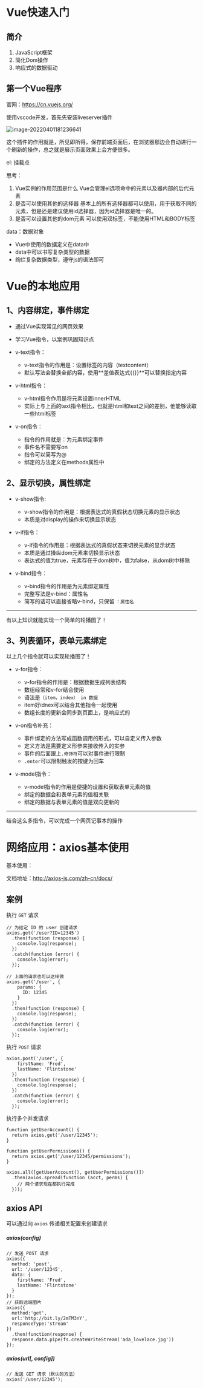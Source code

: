 # Vue快速入门

## 简介

1. JavaScript框架
2. 简化Dom操作
3. 响应式的数据驱动

## 第一个Vue程序

官网：https://cn.vuejs.org/

使用vscode开发，首先先安装liveserver插件

![image-20220401181236641](https://s2.loli.net/2022/04/01/SPVJNAWpbdkuocZ.png)

这个插件的作用就是，所见即所得，保存前端页面后，在浏览器那边会自动进行一个刷新的操作，总之就是展示页面效果上会方便很多。

el: 挂载点

思考：

1. Vue实例的作用范围是什么
    Vue会管理el选项命中的元素以及器内部的后代元素
2. 是否可以使用其他的选择器
    基本上的所有选择器都可以使用，用于获取不同的元素，但是还是建议使用id选择器，因为id选择器是唯一的。
3. 是否可以设置其他的dom元素
    可以使用双标签，不能使用HTML和BODY标签

data：数据对象

- Vue中使用的数据定义在data中
- data中可以书写复杂类型的数据
- 绚烂复杂数据类型，遵守js的语法即可

# Vue的本地应用

## 1、内容绑定，事件绑定 

- 通过Vue实现常见的网页效果
- 学习Vue指令，以案例巩固知识点

- v-text指令：
  - v-text指令的作用是：设置标签的内容（textcontent）
  - 默认写法会替换全部内容，使用**差值表达式{{}}**可以替换指定内容

- v-html指令：
  - v-html指令作用是将元素设置innerHTML
  - 实际上与上面的text指令相比，也就是html和text之间的差别，他能够读取一些html标签

- v-on指令：
  - 指令的作用就是：为元素绑定事件
  - 事件名不需要写on
  - 指令可以简写为@
  - 绑定的方法定义在methods属性中

## 2、显示切换，属性绑定

- v-show指令:
  - v-show指令的作用是：根据表达式的真假状态切换元素的显示状态
  - 本质是对display的操作来切换显示状态

- v-if指令：
  - v-if指令的作用是：根据表达式的真假状态来切换元素的显示状态
  - 本质是通过操纵dom元素来切换显示状态
  - 表达式的值为true，元素存在于dom树中，值为false，从dom树中移除

- v-bind指令：
  - v-bind指令的作用是为元素绑定属性
  - 完整写法是v-bind：属性名
  - 简写的话可以直接省略v-bind，只保留 `：属性名`

----
有以上知识就能实现一个简单的轮播图了！



## 3、列表循环，表单元素绑定

以上几个指令就可以实现轮播图了！

- v-for指令：
  - v-for指令的作用是：根据数据生成列表结构
  - 数组经常和v-for结合使用
  - 语法是`（item，index） in 数据`
  - item好idnex可以结合其他指令一起使用
  - 数组长度的更新会同步到页面上，是响应式的

- v-on指令补充：
  - 事件绑定的方法写成函数调用的形式，可以自定义传入参数
  - 定义方法是需要定义形参来接收传入的实参
  - 事件的后面跟上`.修饰符`可以对事件进行限制
  - `.enter`可以限制触发的按键为回车

- v-model指令：
  - v-model指令的作用是便捷的设置和获取表单元素的值
  - 绑定的数据会和表单元素的值相关联
  - 绑定的数据与表单元素的值是双向更新的

---

结合这么多指令，可以完成一个网页记事本的操作

# 网络应用：axios基本使用

基本使用：

文档地址：http://axios-js.com/zh-cn/docs/

## 案例

执行 `GET` 请求

```
// 为给定 ID 的 user 创建请求
axios.get('/user?ID=12345')
  .then(function (response) {
    console.log(response);
  })
  .catch(function (error) {
    console.log(error);
  });

// 上面的请求也可以这样做
axios.get('/user', {
    params: {
      ID: 12345
    }
  })
  .then(function (response) {
    console.log(response);
  })
  .catch(function (error) {
    console.log(error);
  });
```

执行 `POST` 请求

```
axios.post('/user', {
    firstName: 'Fred',
    lastName: 'Flintstone'
  })
  .then(function (response) {
    console.log(response);
  })
  .catch(function (error) {
    console.log(error);
  });
```

执行多个并发请求

```
function getUserAccount() {
  return axios.get('/user/12345');
}

function getUserPermissions() {
  return axios.get('/user/12345/permissions');
}

axios.all([getUserAccount(), getUserPermissions()])
  .then(axios.spread(function (acct, perms) {
    // 两个请求现在都执行完成
  }));
```

## axios API

可以通过向 `axios` 传递相关配置来创建请求

##### axios(config)

```
// 发送 POST 请求
axios({
  method: 'post',
  url: '/user/12345',
  data: {
    firstName: 'Fred',
    lastName: 'Flintstone'
  }
});
// 获取远端图片
axios({
  method:'get',
  url:'http://bit.ly/2mTM3nY',
  responseType:'stream'
})
  .then(function(response) {
  response.data.pipe(fs.createWriteStream('ada_lovelace.jpg'))
});
```

##### axios(url[, config])

```
// 发送 GET 请求（默认的方法）
axios('/user/12345');
```

